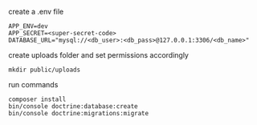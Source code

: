create a .env file

```
APP_ENV=dev
APP_SECRET=<super-secret-code>
DATABASE_URL="mysql://<db_user>:<db_pass>@127.0.0.1:3306/<db_name>"
```

create uploads folder and set permissions accordingly

```
mkdir public/uploads
```

run commands
```
composer install
bin/console doctrine:database:create
bin/console doctrine:migrations:migrate